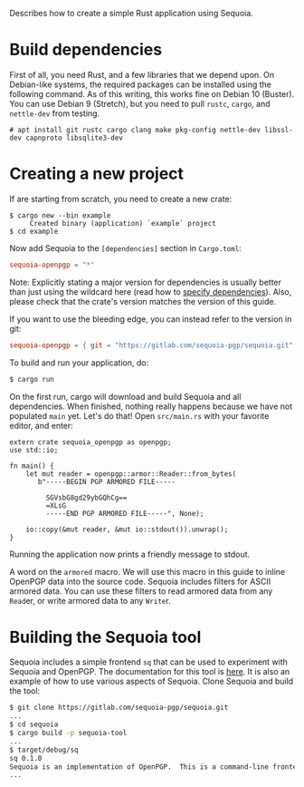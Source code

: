 Describes how to create a simple Rust application using Sequoia.

# Build dependencies

First of all, you need Rust, and a few libraries that we depend upon.
On Debian-like systems, the required packages can be installed using
the following command.  As of this writing, this works fine on Debian
10 (Buster).  You can use Debian 9 (Stretch), but you need to pull
`rustc`, `cargo`, and `nettle-dev` from testing.

```text
# apt install git rustc cargo clang make pkg-config nettle-dev libssl-dev capnproto libsqlite3-dev
```

# Creating a new project

If are starting from scratch, you need to create a new crate:

```text
$ cargo new --bin example
     Created binary (application) `example` project
$ cd example
```

Now add Sequoia to the `[dependencies]` section in `Cargo.toml`:

```toml
sequoia-openpgp = "*"
```

Note: Explicitly stating a major version for dependencies is usually
better than just using the wildcard here (read how to [specify
dependencies]).  Also, please check that the crate's version matches
the version of this guide.

[specify dependencies]: https://doc.rust-lang.org/cargo/reference/specifying-dependencies.html

If you want to use the bleeding edge, you can instead refer to the
version in git:

```toml
sequoia-openpgp = { git = "https://gitlab.com/sequoia-pgp/sequoia.git" }
```

To build and run your application, do:

```sh
$ cargo run
```

On the first run, cargo will download and build Sequoia and all
dependencies.  When finished, nothing really happens because we have
not populated `main` yet.  Let's do that!  Open `src/main.rs` with
your favorite editor, and enter:

```
extern crate sequoia_openpgp as openpgp;
use std::io;

fn main() {
    let mut reader = openpgp::armor::Reader::from_bytes(
       b"-----BEGIN PGP ARMORED FILE-----

         SGVsbG8gd29ybGQhCg==
         =XLsG
         -----END PGP ARMORED FILE-----", None);

    io::copy(&mut reader, &mut io::stdout()).unwrap();
}
```

Running the application now prints a friendly message to stdout.

A word on the `armored` macro.  We will use this macro in this guide
to inline OpenPGP data into the source code.  Sequoia includes filters
for ASCII armored data.  You can use these filters to read armored
data from any `Read`er, or write armored data to any `Write`r.

# Building the Sequoia tool

Sequoia includes a simple frontend `sq` that can be used to experiment
with Sequoia and OpenPGP.  The documentation for this tool is
[here](../../sq/index.html).  It is also an example of
how to use various aspects of Sequoia.  Clone Sequoia and build the
tool:

```sh
$ git clone https://gitlab.com/sequoia-pgp/sequoia.git
...
$ cd sequoia
$ cargo build -p sequoia-tool
...
$ target/debug/sq
sq 0.1.0
Sequoia is an implementation of OpenPGP.  This is a command-line frontend.
...
```
